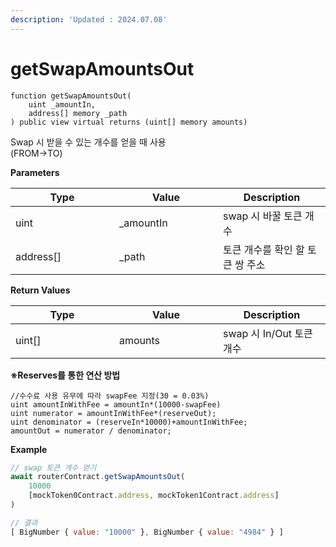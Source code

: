 ```yaml
---
description: 'Updated : 2024.07.08'
---
```


# getSwapAmountsOut

```solidity
function getSwapAmountsOut(
    uint _amountIn, 
    address[] memory _path
) public view virtual returns (uint[] memory amounts)
```



Swap 시 받을 수 있는 개수를 얻을 때 사용\
(FROM->TO)



**Parameters**

<table><thead><tr><th width="150">Type</th><th width="150">Value</th><th>Description</th></tr></thead><tbody><tr><td>uint</td><td>_amountIn</td><td>swap 시 바꿀 토큰 개수</td></tr><tr><td>address[]</td><td>_path</td><td>토큰 개수를 확인 할 토큰 쌍 주소</td></tr></tbody></table>



**Return Values**

<table><thead><tr><th width="150">Type</th><th width="150">Value</th><th>Description</th></tr></thead><tbody><tr><td>uint[]</td><td>amounts</td><td>swap 시 In/Out 토큰 개수</td></tr></tbody></table>



**※Reserves를 통한 연산 방법**

```solidity
//수수료 사용 유무에 따라 swapFee 지정(30 = 0.03%)
uint amountInWithFee = amountIn*(10000-swapFee)
uint numerator = amountInWithFee*(reserveOut);
uint denominator = (reserveIn*10000)+amountInWithFee;        
amountOut = numerator / denominator;
```



**Example**

```javascript
// swap 토큰 개수 얻기
await routerContract.getSwapAmountsOut(
    10000
    [mockToken0Contract.address, mockToken1Contract.address]
)

// 결과
[ BigNumber { value: "10000" }, BigNumber { value: "4984" } ]
```



